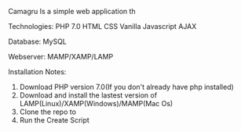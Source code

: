 Camagru
Is a simple web application th

Technologies:
PHP 7.0
HTML
CSS
Vanilla Javascript
AJAX

Database:
MySQL

Webserver:
MAMP/XAMP/LAMP

Installation Notes:
1. Download PHP version 7.0(If you don't already have php installed)
2. Download and install the lastest version of LAMP(Linux)/XAMP(Windows)/MAMP(Mac Os)
3. Clone the repo to
4. Run the Create Script
